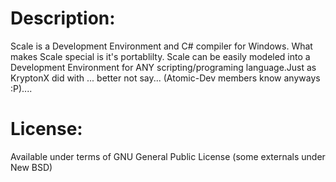 Description:
=================================
Scale is a Development Environment and C# compiler for Windows. 
What makes Scale special is it's portablilty. Scale can be easily modeled into a Development Environment for ANY scripting/programing language.Just
as KryptonX did with ... better not say... (Atomic-Dev members know anyways :P)....

License:
=================================

Available under terms of GNU General Public License (some externals under New BSD)